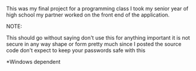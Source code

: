 This was my final project for a programming class I took my senior year of high school my partner worked on the front end of the application.


NOTE:

This should go without saying don't use this for anything important it is not secure in any way shape or form pretty much since I posted the source code don't expect to keep your passwords safe with this

*Windows dependent  
